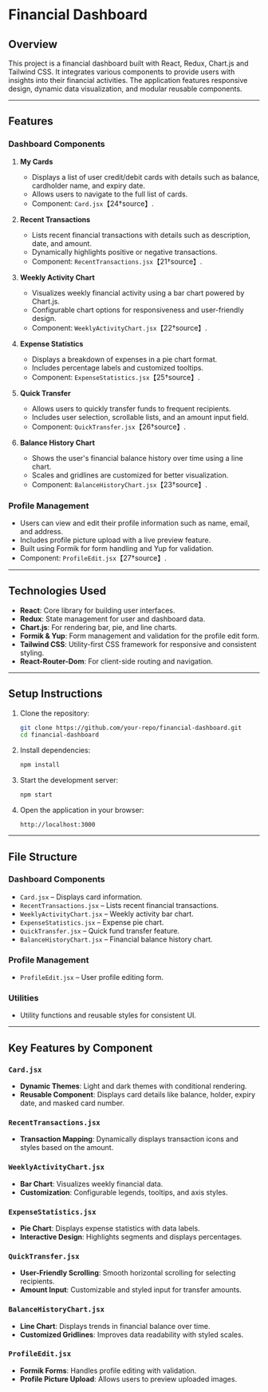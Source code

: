 
# Financial Dashboard

## Overview
This project is a financial dashboard built with React, Redux, Chart.js and Tailwind CSS. It integrates various components to provide users with insights into their financial activities. The application features responsive design, dynamic data visualization, and modular reusable components.

---

## Features

### Dashboard Components
1. **My Cards**
   - Displays a list of user credit/debit cards with details such as balance, cardholder name, and expiry date.
   - Allows users to navigate to the full list of cards.
   - Component: `Card.jsx`【24†source】.

2. **Recent Transactions**
   - Lists recent financial transactions with details such as description, date, and amount.
   - Dynamically highlights positive or negative transactions.
   - Component: `RecentTransactions.jsx`【21†source】.

3. **Weekly Activity Chart**
   - Visualizes weekly financial activity using a bar chart powered by Chart.js.
   - Configurable chart options for responsiveness and user-friendly design.
   - Component: `WeeklyActivityChart.jsx`【22†source】.

4. **Expense Statistics**
   - Displays a breakdown of expenses in a pie chart format.
   - Includes percentage labels and customized tooltips.
   - Component: `ExpenseStatistics.jsx`【25†source】.

5. **Quick Transfer**
   - Allows users to quickly transfer funds to frequent recipients.
   - Includes user selection, scrollable lists, and an amount input field.
   - Component: `QuickTransfer.jsx`【26†source】.

6. **Balance History Chart**
   - Shows the user's financial balance history over time using a line chart.
   - Scales and gridlines are customized for better visualization.
   - Component: `BalanceHistoryChart.jsx`【23†source】.

### Profile Management
- Users can view and edit their profile information such as name, email, and address.
- Includes profile picture upload with a live preview feature.
- Built using Formik for form handling and Yup for validation.
- Component: `ProfileEdit.jsx`【27†source】.

---

## Technologies Used
- **React**: Core library for building user interfaces.
- **Redux**: State management for user and dashboard data.
- **Chart.js**: For rendering bar, pie, and line charts.
- **Formik & Yup**: Form management and validation for the profile edit form.
- **Tailwind CSS**: Utility-first CSS framework for responsive and consistent styling.
- **React-Router-Dom**: For client-side routing and navigation.

---

## Setup Instructions
1. Clone the repository:
   ```bash
   git clone https://github.com/your-repo/financial-dashboard.git
   cd financial-dashboard
   ```

2. Install dependencies:
   ```bash
   npm install
   ```

3. Start the development server:
   ```bash
   npm start
   ```

4. Open the application in your browser:
   ```
   http://localhost:3000
   ```

---

## File Structure

### Dashboard Components
- `Card.jsx` – Displays card information.
- `RecentTransactions.jsx` – Lists recent financial transactions.
- `WeeklyActivityChart.jsx` – Weekly activity bar chart.
- `ExpenseStatistics.jsx` – Expense pie chart.
- `QuickTransfer.jsx` – Quick fund transfer feature.
- `BalanceHistoryChart.jsx` – Financial balance history chart.

### Profile Management
- `ProfileEdit.jsx` – User profile editing form.

### Utilities
- Utility functions and reusable styles for consistent UI.

---

## Key Features by Component

### `Card.jsx`
- **Dynamic Themes**: Light and dark themes with conditional rendering.
- **Reusable Component**: Displays card details like balance, holder, expiry date, and masked card number.

### `RecentTransactions.jsx`
- **Transaction Mapping**: Dynamically displays transaction icons and styles based on the amount.

### `WeeklyActivityChart.jsx`
- **Bar Chart**: Visualizes weekly financial data.
- **Customization**: Configurable legends, tooltips, and axis styles.

### `ExpenseStatistics.jsx`
- **Pie Chart**: Displays expense statistics with data labels.
- **Interactive Design**: Highlights segments and displays percentages.

### `QuickTransfer.jsx`
- **User-Friendly Scrolling**: Smooth horizontal scrolling for selecting recipients.
- **Amount Input**: Customizable and styled input for transfer amounts.

### `BalanceHistoryChart.jsx`
- **Line Chart**: Displays trends in financial balance over time.
- **Customized Gridlines**: Improves data readability with styled scales.

### `ProfileEdit.jsx`
- **Formik Forms**: Handles profile editing with validation.
- **Profile Picture Upload**: Allows users to preview uploaded images.